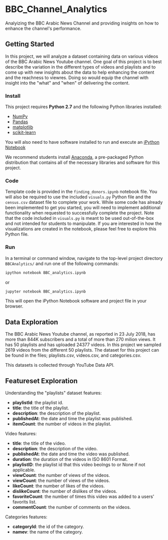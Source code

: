 # BBC_Channel_Analytics
Analyizing the BBC Arabic News Channel  and providing insights on how to enhance the channel's performance.

## Getting Started
In this project, we will analyze a dataset containing data on various videos of the BBC Arabic News Youtube channel. One goal of
this project is to best describe the variation in the different types of videos and playlists and to come up with new insights about the
data to help enhancing the content and the reachness to viewres. Doing so would equip the channel with insight into the "what" and
"when" of delivering the content.

### Install

This project requires **Python 2.7** and the following Python libraries installed:

- [NumPy](http://www.numpy.org/)
- [Pandas](http://pandas.pydata.org)
- [matplotlib](http://matplotlib.org/)
- [scikit-learn](http://scikit-learn.org/stable/)

You will also need to have software installed to run and execute an [iPython Notebook](http://ipython.org/notebook.html)

We recommend students install [Anaconda](https://www.continuum.io/downloads), a pre-packaged Python distribution that contains all of the necessary libraries and software for this project. 

### Code

Template code is provided in the `finding_donors.ipynb` notebook file. You will also be required to use the included `visuals.py` Python file and the `census.csv` dataset file to complete your work. While some code has already been implemented to get you started, you will need to implement additional functionality when requested to successfully complete the project. Note that the code included in `visuals.py` is meant to be used out-of-the-box and not intended for students to manipulate. If you are interested in how the visualizations are created in the notebook, please feel free to explore this Python file.

### Run

In a terminal or command window, navigate to the top-level project directory `BBCAnalytics/` and run one of the following commands:

```bash
ipython notebook BBC_analytics.ipynb
```  
or
```bash
jupyter notebook BBC_analytics.ipynb
```

This will open the iPython Notebook software and project file in your browser.


## Data Exploration
The BBC Arabic News Youtube channel, as reported in 23 July 2018, has more than 844K subscribers and a total of more than 270
milion views. It has 50 playlists and has uploaded 24377 videos.
In this project we sampled 2619 videos from the different 50 playlists.
The dataset for this project can be found in the files; playlists.csv, videos.csv, and categories.csv.

This datasets is collected through YouTube Data API.

## Featureset Exploration
Understanding the "playlists" dataset features:
- **playlistId**: the playlist id.
- **title**: the title of the playlist.
- **description**: the description of the playlist.
- **publishedAt**: the date and time the playlist was published.
- **itemCount**: the number of videos in the playlist.

Video features:
- **title**: the title of the video.
- **description**: the description of the video.
- **publishedAt**: the date and time the video was published.
- **duration**: the duration of the videos in ISO 8601 Format.
- **playlistID**: the playlist id that this video beolngs to or None if not applicable.
- **viewCount**: the number of views of the videos.
- **viewCount**: the number of views of the videos.
- **likeCount**: the number of likes of the videos.
- **dislikeCount**: the number of dislikes of the videos.
- **favoriteCount**: the number of times this video was added to a users' favorits list.
- **commentCount**: the number of comments on the videos.

Categories features:
- **categoryId**: the id of the category.
-  **namev**: the name of the category.
